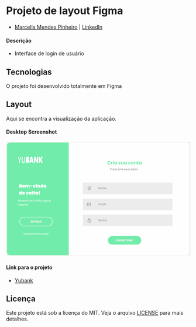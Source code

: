 # Projeto de layout Figma

- [Marcella Mendes Pinheiro](https://github.com/MarcellaMendes)  |  [LinkedIn](https://www.linkedin.com/in/marcella-mendes-pinheiro/)
#### Descrição
- Interface de login de usuário
## Tecnologias
O projeto foi desenvolvido totalmente em Figma
## Layout
Aqui se encontra a visualização da aplicação.
#### Desktop Screenshot
![](/figma/yubank.png)
#### Link para o projeto
- [Yubank](https://www.figma.com/proto/EL5mjsuTIbySIeNlhCj6Ol/YUBANK?node-id=2-2&scaling=min-zoom&page-id=0%3A1&starting-point-node-id=2%3A2)
## Licença 
Este projeto está sob a licença do MIT. Veja o arquivo [LICENSE](/LICENSE) para mais detalhes.

